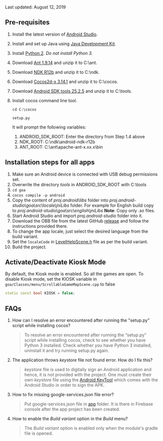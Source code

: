 Last updated: August 12, 2019

## Pre-requisites
1. Install the latest version of [Android Studio](https://developer.android.com/studio).
2. Install and set up Java using [Java Development Kit](https://www.oracle.com/technetwork/java/javase/downloads/jdk8-downloads-2133151.html).
3. Install [Python 2](https://www.python.org/downloads/release/python-2716/). *Do not install Python 3.*
4. Download [Ant 1.9.14](https://ant.apache.org/bindownload.cgi) and unzip it to C:\ant.
5. Download [NDK R12b](https://dl.google.com/android/repository/android-ndk-r12b-windows-x86_64.zip) and unzip it to C:\ndk.
6. Download [Cocos2d-x 3.14.1](https://digitalocean.cocos2d-x.org/Cocos2D-X/cocos2d-x-3.14.1.zip) and unzip it to C:\cocos.
7. Download [Android SDK tools 25.2.5](https://dl.google.com/android/repository/tools_r25.2.5-windows.zip) and unzip it to C:\tools.
8. Install cocos command line tool.

    `cd C:\cocos`
    
    `setup.py`
    
    It will prompt the following variables:
    1. ANDROID_SDK_ROOT: Enter the directory from Step 1.4 above
    2. NDK_ROOT: C:\ndk\android-ndk-r12b
    3. ANT_ROOT: C:\ant\apache-ant-x.xx.x\bin
## Installation steps for all apps
1. Make sure an Android device is connected with USB debug permissions set.
2. Overwrite the directory *tools* in ANDROID_SDK_ROOT with C:\tools
3. `cd goa`
4. `cocos compile -p android`
5. Copy the content of _proj.android\libs_ folder into _proj.android-studio\goa\src\locale\jniLibs_ folder. For example for English build copy to _proj.android-studio\goa\src\english\jniLibs_ __Note__: Copy only _.so_ files.
6. Start Android Studio and import _proj.android-studio_ folder into it.
7. Download the OBB file from the latest GitHub [release](https://github.com/maqsoftware/Simple-Class/releases) and follow the instructions provided there.
8. To change the app locale, just select the desired language from the build variant.
9. Set the `localeCode` in [LevelHelpScene.h](https://github.com/maqsoftware/Simple-Class/blob/master/goa/Classes/menu/LevelHelpScene.h) file as per the build variant.
10. Build the project.

## Activate/Deactivate Kiosk Mode
By default, the Kiosk mode is enabled. So all the games are open. To disable Kiosk mode, set the KIOSK variable in 
`goa/Classes/menu/ScrollableGameMapScene.cpp` to false

```cpp
static const bool KIOSK = false;
```

## FAQs
1. How can I resolve an error encountered after running the "setup.py" script while installing cocos?

    > To resolve an error encountered after running the “setup.py” script while installing cocos, check to see whether you have Python 3 installed. Check whether you have Python 3 installed, uninstall it and try running setup.py again.

2. The application throws _keystore_ file not found error. How do I fix this?
	> _keystore_ file is used to digitally sign an Android application and hence, it is not provided with the project. One must create their own _keystore_ file using the [Android KeyTool](https://developer.android.com/studio/publish/app-signing) which comes with the Android Studio in order to sign the APK.

3. How to fix missing google-services.json file error?
	> Put google-services.json file in [app](https://github.com/maqsoftware/Simple-Class/tree/master/goa/proj.android-studio/goa/src) folder. It is there in Firebase console after the app project has been created.

4. How to enable the _Build variant_ option in the _Build_ menu?
	> The _Build variant_ option is enabled only when the module's gradle file is opened.
